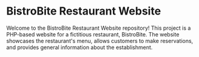 # BistroBite Restaurant Website

Welcome to the BistroBite Restaurant Website repository! This project is a PHP-based website for a fictitious restaurant, BistroBite. The website showcases the restaurant's menu, allows customers to make reservations, and provides general information about the establishment.
